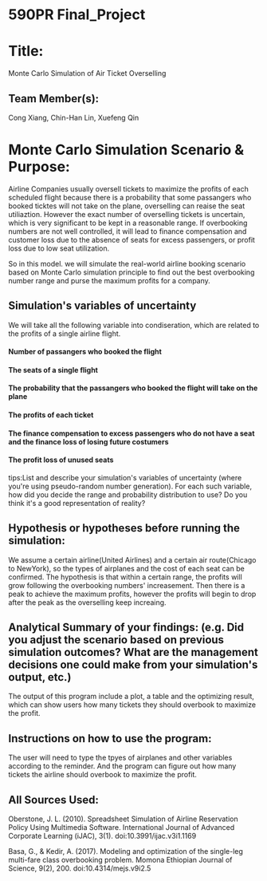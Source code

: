 # 590PR Final_Project

# Title: 
Monte Carlo Simulation of Air Ticket Overselling

## Team Member(s):
Cong Xiang, Chin-Han Lin, Xuefeng Qin

# Monte Carlo Simulation Scenario & Purpose:
Airline Companies usually oversell tickets to maximize the profits of each scheduled flight because there is a probability that some passangers who booked ticktes will not take on the plane, overselling can reaise the seat utiliaztion. However the exact number of overselling tickets is uncertain, which is very significant to be kept in a reasonable range. If overbooking numbers are not well controlled, it will lead to finance compensation and customer loss due to the absence of seats for excess passengers, or profit loss due to low seat utilization.

So in this model. we will simulate the real-world airline booking scenario based on Monte Carlo simulation principle to find out the best overbooking number range and purse the maximum profits for a company.

## Simulation's variables of uncertainty
We will take all the following variable into condiseration, which are related to the profits of a single airline flight.
#### Number of passangers who booked the flight
#### The seats of a single flight
#### The probability that the passangers who booked the flight will take on the plane
#### The profits of each ticket
#### The finance compensation to excess passengers who do not have a seat and the finance loss of losing future costumers
#### The profit loss of unused seats

tips:List and describe your simulation's variables of uncertainty (where you're using pseudo-random number generation). For each such variable, how did you decide the range and probability distribution to use?  Do you think it's a good representation of reality?

## Hypothesis or hypotheses before running the simulation:
We assume a certain airline(United Airlines) and a certain air route(Chicago to NewYork), so the types of airplanes and the cost of each seat can be confirmed. 
The hypothesis is that within a certain range, the profits will grow following the overbooking numbers' increasement. Then there is a peak to achieve the maximum profits, however the profits will begin to drop after the peak as the overselling keep increaing.

## Analytical Summary of your findings: (e.g. Did you adjust the scenario based on previous simulation outcomes?  What are the management decisions one could make from your simulation's output, etc.)
The output of this program include a plot, a table and the optimizing result, which can show users how many tickets they should overbook to maximize the profit.


## Instructions on how to use the program:
The user will need to type the tpyes of airplanes and other variables according to the reminder. And the program can figure out how many tickets the airline should overbook to maximize the profit.

## All Sources Used:
Oberstone, J. L. (2010). Spreadsheet Simulation of Airline Reservation Policy Using Multimedia Software. International Journal of Advanced Corporate Learning (iJAC), 3(1). doi:10.3991/ijac.v3i1.1169

Basa, G., & Kedir, A. (2017). Modeling and optimization of the single-leg multi-fare class overbooking problem. Momona Ethiopian Journal of Science, 9(2), 200. doi:10.4314/mejs.v9i2.5
